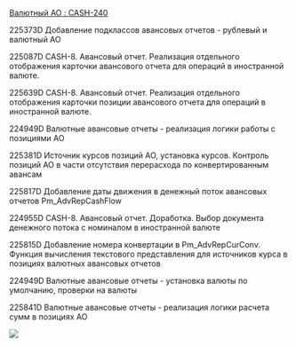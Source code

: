 [Валютный АО : CASH-240](https://yt.surgutneftegas.ru:4443/issue/CASH-240)

225373D Добавление подклассов авансовых отчетов - рублевый и валютный АО

225087D CASH-8. Авансовый отчет. Реализация отдельного отображения карточки авансового отчета для операций в иностранной валюте.

225639D CASH-8. Авансовый отчет. Реализация отдельного отображения карточки позиции авансового отчета для операций в иностранной валюте.

224949D Валютные авансовые отчеты - реализация логики работы с позициями АО

225381D Источник курсов позиций АО, установка курсов. Контроль позиций АО в части отсутствия перерасхода по конвертированным авансам

225817D Добавление даты движения в денежный поток авансовых отчетов Pm_AdvRepCashFlow

224955D CASH-8. Авансовый отчет. Доработка. Выбор документа денежного потока с номиналом в иностранной валюте

225815D Добавление номера конвертации в Pm_AdvRepCurConv. Функция вычисления текстового представления для источников курса в позициях валютных авансовых отчетов

224949D Валютные авансовые отчеты - установка валюты по умолчанию, проверки на валюты

225841D Валютные авансовые отчеты - реализация логики расчета сумм в позициях АО

![](msedge_PpEvVZHzaF.png)

